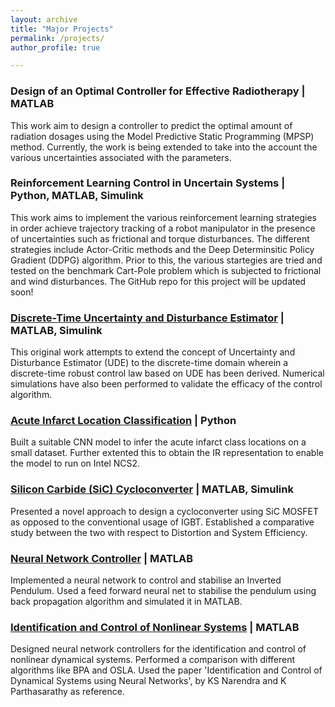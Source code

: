 ```yaml
---
layout: archive
title: "Major Projects"
permalink: /projects/
author_profile: true

---
```

### Design of an Optimal Controller for Effective Radiotherapy | MATLAB

This work aim to design a controller to predict the optimal amount of radiation dosages using the Model Predictive Static Programming (MPSP) method. Currently, the work is being extended to take into the account the various uncertainties associated with the parameters. 


### Reinforcement Learning Control in Uncertain Systems | Python, MATLAB, Simulink

This work aims to implement the various reinforcement learning strategies in order achieve trajectory tracking of a robot manipulator in the presence of uncertainties such as frictional and torque disturbances. The different strategies include Actor-Critic methods and the Deep Determinsitic Policy Gradient (DDPG) algorithm. Prior to this, the various startegies are tried and tested on the benchmark Cart-Pole problem which is subjected to frictional and wind disturbances. The GitHub repo for this project will be updated soon! 


### [Discrete-Time Uncertainty and Disturbance Estimator](https://github.com/Maithilishetty/UDE-DiscreteTime) | MATLAB, Simulink

This original work attempts to extend the concept of Uncertainty and Disturbance Estimator (UDE) to the discrete-time domain wherein a
discrete-time robust control law based on UDE has been derived. Numerical simulations have also been performed to validate the efficacy of the control algorithm. 


### [Acute Infarct Location Classification](https://github.com/Maithilishetty/Acute-Infarct-DL) | Python

Built a suitable CNN model to infer the acute infarct class locations on a small dataset. Further extented this to obtain the IR representation to enable the model to run on Intel NCS2. 


### [Silicon Carbide (SiC) Cycloconverter](https://github.com/Maithilishetty/SiC_transistor_performance_analysis) | MATLAB, Simulink

Presented a novel approach to design a cycloconverter using SiC MOSFET as opposed to the conventional usage of IGBT. Established a comparative study between the two with respect to Distortion and System Efficiency.


### [Neural Network Controller](https://github.com/Maithilishetty/NeuralNetController) | MATLAB

Implemented a neural network to control and stabilise an Inverted Pendulum. Used a feed forward neural net to stabilise the pendulum using back propagation algorithm and simulated it in MATLAB.


### [Identification and Control of Nonlinear Systems](https://github.com/Maithilishetty/Neural-Net-Control) | MATLAB

Designed neural network controllers for the identification and control of nonlinear dynamical systems. Performed a comparison with different algorithms like BPA and OSLA. Used the paper 'Identification and Control of Dynamical Systems using Neural Networks', by KS Narendra and K Parthasarathy as reference. 


